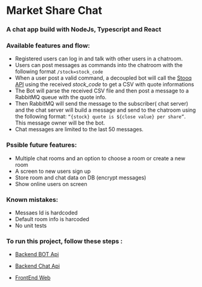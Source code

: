 # Market Share Chat

### A chat app build with NodeJs, Typescript and React

### Available features and flow:

- Registered users can log in and talk with other users in a chatroom.
- Users can post messages as commands into the chatroom with the following format
``/stock=stock_code ``
- When a user post a valid command, a decoupled bot will call the [Stooq API]( https://stooq.com/ "Stooq") using the received _stock_code_ to get a CSV with quote informations
- The Bot will parse the received CSV file and then post a message to a RabbitMQ queue with the quote info.
- Then RabbitMQ will send the message to the subscriber( chat server) and the chat server will build a message and send to the chatroom using the following format: ``“{stock} quote is ${close value} per share”``. This message owner will be
the bot.
- Chat messages are limited to the last 50 messages. 


### Pssible future features:
- Multiple chat rooms and an option to choose a room or create a new room
- A screen to new users sign up
- Store room and chat data on DB (encrypt messages)
- Show online users on screen

### Known mistakes:
- Messaes Id is hardcoded
- Default room info is harcoded
- No unit tests

### To run this project, follow these steps :

- [Backend BOT Api]( https://github.com/leo2d/market-share-chat/tree/master/bot/README.md "Bot") 

- [Backend Chat Api]( https://github.com/leo2d/market-share-chat/tree/master/server/README.md "Api") 

- [FrontEnd Web]( https://github.com/leo2d/market-share-chat/blob/master/web/README.md "FrontEnd") 
